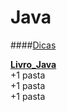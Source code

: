 #  Java
####[Dicas](https://raullesteves.medium.com/github-como-fazer-um-readme-md-bonit%C3%A3o-c85c8f154f8)

[**Livro_Java**](https://github.com/olimpiogilberto/Java/tree/master/Certifica%C3%A7%C3%A3o/Livro_Java)  
+1 pasta   
+1 pasta  
+1 pasta  
